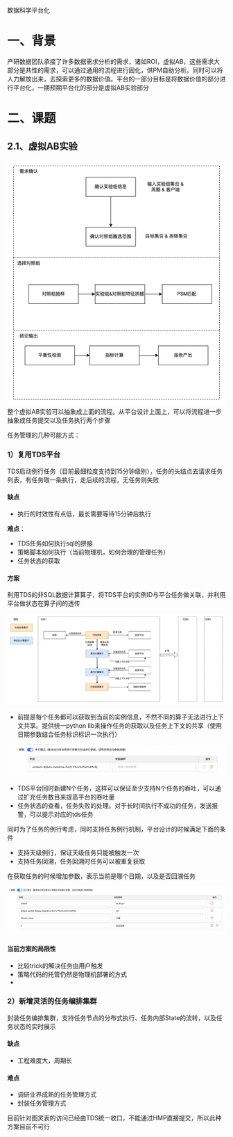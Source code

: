 数据科学平台化

# **一、背景**
产研数据团队承接了许多数据需求分析的需求，诸如ROI，虚拟AB，这些需求大部分是共性的需求，可以通过通用的流程进行固化，供PM自助分析。同时可以将人力解放出来，去探索更多的数据价值。平台的一部分目标是将数据价值的部分进行平台化，一期预期平台化的部分是虚拟AB实验部分



# 二、课题
## 2.1、虚拟AB实验
![Alt text](image-14.png)
整个虚拟AB实验可以抽象成上面的流程。从平台设计上面上，可以将流程进一步抽象成任务提交以及任务执行两个步骤

任务管理的几种可能方式：

### 1）复用TDS平台
TDS启动例行任务（目前最细粒度支持到15分钟级别），任务的头结点去请求任务列表，有任务取一条执行，走后续的流程，无任务则失败

#### **缺点**
* 执行的时效性有点低，最长需要等待15分钟后执行

**难点**：

* TDS任务如何执行sql的拼接
* 策略脚本如何执行（当前物理机，如何合理的管理任务）
* 任务状态的获取

#### **方案**
利用TDS的非SQL数据计算算子，将TDS平台的实例ID与平台任务做关联，并利用平台做状态在算子间的透传

![Alt text](image-15.png)
* 前提是每个任务都可以获取到当前的实例信息，不然不同的算子无法进行上下文共享。提供统一python lib来操作任务的获取以及任务上下文的共享（使用日期参数结合任务标识标识一次执行）

![Alt text](image-16.png)
* TDS平台同时新建N个任务，这样可以保证至少支持N个任务的吞吐，可以通过扩充任务数目来提高平台的吞吐量
* 任务状态的查看，任务失败的处理。对于长时间执行不成功的任务，发送报警，可以提示对应的tds任务



同时为了任务的例行考虑，同时支持任务例行机制，平台设计的时候满足下面的条件

* 支持天级例行，保证天级任务只能被触发一次
* 支持任务回溯，任务回溯时任务可以被重复获取



在获取任务的时候增加参数，表示当前是哪个日期，以及是否回溯任务

![Alt text](image-17.png)
#### **当前方案的局限性**
* 比较trick的解决任务由用户触发
* 策略代码的托管仍然是物理机部署的方式
* 



### 2）新增灵活的任务编排集群
封装任务编排集群，支持任务节点的分布式执行、任务内部State的流转，以及任务状态的实时展示

#### 缺点
* 工程难度大，周期长

#### 难点
* 调研业界成熟的任务管理方式
* 封装任务管理方式

目前针对图灵表的访问已经由TDS统一收口，不能通过HMP直接提交，所以此种方案目前不可行


